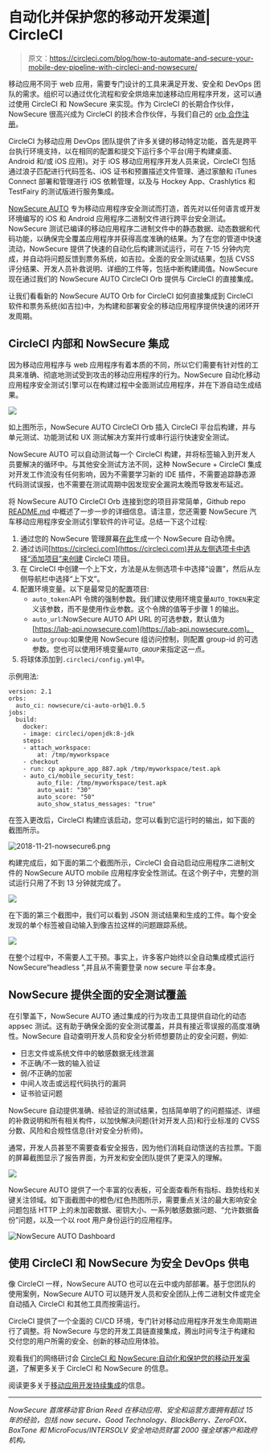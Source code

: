 # 自动化并保护您的移动开发渠道| CircleCI

> 原文：<https://circleci.com/blog/how-to-automate-and-secure-your-mobile-dev-pipeline-with-circleci-and-nowsecure/>

移动应用不同于 web 应用，需要专门设计的工具来满足开发、安全和 DevOps 团队的需求。组织可以通过优化流程和安全烘焙来加速移动应用程序开发，这可以通过使用 CircleCI 和 NowSecure 来实现。作为 CircleCI 的长期合作伙伴，NowSecure 很高兴成为 CircleCI 的技术合作伙伴，与我们自己的 [orb 合作注册](https://circleci.com/developer/orbs/orb/nowsecure/ci-auto-orb)。

CircleCI 为移动应用 DevOps 团队提供了许多关键的移动特定功能，首先是跨平台执行环境支持，以在相同的配置和提交下运行多个平台(用于构建桌面、Android 和/或 iOS 应用)。对于 iOS 移动应用程序开发人员来说，CircleCI 包括通过浪子匹配进行代码签名、iOS 证书和预置描述文件管理、通过家酿和 iTunes Connect 部署和管理进行 iOS 依赖管理，以及与 Hockey App、Crashlytics 和 TestFairy 的测试版进行服务集成。

[NowSecure AUTO](https://www.nowsecure.com/solutions/accelerate-secure-mobile-devops/) 专为移动应用程序安全测试而打造，首先对以任何语言或开发环境编写的 iOS 和 Android 应用程序二进制文件进行跨平台安全测试。NowSecure 测试已编译的移动应用程序二进制文件中的静态数据、动态数据和代码功能，以确保完全覆盖应用程序并获得高度准确的结果。为了在您的管道中快速流动，NowSecure 提供了快速的自动化后构建测试运行，可在 7-15 分钟内完成，并自动将问题反馈到票务系统，如吉拉。全面的安全测试结果，包括 CVSS 评分结果、开发人员补救说明、详细的工件等，包括中断构建阈值。NowSecure 现在通过我们的 NowSecure AUTO CircleCI Orb 提供与 CircleCI 的直接集成。

让我们看看新的 NowSecure AUTO Orb for CircleCI 如何直接集成到 CircleCI 软件和票务系统(如吉拉)中，为构建和部署安全的移动应用程序提供快速的闭环开发周期。

## CircleCI 内部和 NowSecure 集成

因为移动应用程序与 web 应用程序有着本质的不同，所以它们需要有针对性的工具来准确、彻底地测试受到攻击的移动应用程序的行为。NowSecure 自动化移动应用程序安全测试引擎可以在构建过程中全面测试应用程序，并在下游自动生成结果。

![](img/946f9dad38bfff25094b291a63c7e312.png)

如上图所示，NowSecure AUTO CircleCI Orb 插入 CircleCI 平台后构建，并与单元测试、功能测试和 UX 测试解决方案并行或串行运行快速安全测试。

NowSecure AUTO 可以自动测试每一个 CircleCI 构建，并将标签输入到开发人员要解决的循环中。与其他安全测试方法不同，这种 NowSecure + CircleCI 集成对开发工作流没有任何影响，因为不需要学习新的 IDE 插件，不需要追踪静态源代码测试误报，也不需要在测试周期中因发现安全漏洞太晚而导致发布延迟。

将 NowSecure AUTO CircleCI Orb 连接到您的项目非常简单，Github repo [README.md](https://github.com/nowsecure/auto-circleci-plugin/blob/master/README.md) 中概述了一步一步的详细信息。请注意，您还需要 NowSecure 汽车移动应用程序安全测试引擎软件的许可证。总结一下这个过程:

1.  通过您的 NowSecure 管理屏幕[在此](https://lab.nowsecure.com/account/settings)生成一个 NowSecure 自动令牌。
2.  通过访问[https://circleci.com](https://circleci.com)并从左侧选项卡中选择“添加项目”来创建 CircleCI 项目。
3.  在 CircleCI 中创建一个上下文，方法是从左侧选项卡中选择“设置”，然后从左侧导航栏中选择“上下文”。
4.  配置环境变量。以下是最常见的配置项目:
    *   `auto_token`:API 令牌的强制参数。我们建议使用环境变量`AUTO_TOKEN`来定义该参数，而不是使用作业参数。这个令牌的值等于步骤 1 的输出。
    *   `auto_url`:NowSecure AUTO API URL 的可选参数，默认值为[https://lab-api.nowsecure.com](https://lab-api.nowsecure.com)。
    *   `auto_group`:如果使用 NowSecure 组访问控制，则配置 group-id 的可选参数。您也可以使用环境变量`AUTO_GROUP`来指定这一点。
5.  将球体添加到`.circleci/config.yml`中。

示例用法:

```
version: 2.1
orbs:
  auto_ci: nowsecure/ci-auto-orb@1.0.5
jobs:
  build:
    docker:
    - image: circleci/openjdk:8-jdk
    steps:
    - attach_workspace:
        at: /tmp/myworkspace
    - checkout
    - run: cp apkpure_app_887.apk /tmp/myworkspace/test.apk
    - auto_ci/mobile_security_test:
        auto_file: /tmp/myworkspace/test.apk
        auto_wait: "30"
        auto_score: "50"
        auto_show_status_messages: "true" 
```

在签入更改后，CircleCI 构建应该启动，您可以看到它运行时的输出，如下面的截图所示。

![2018-11-21-nowsecure6.png](img/1b06d9fcb3eb6e28533cbe721c4e8b34.png)

构建完成后，如下面的第二个截图所示，CircleCI 会自动启动应用程序二进制文件的 NowSecure AUTO mobile 应用程序安全性测试。在这个例子中，完整的测试运行只用了不到 13 分钟就完成了。

![](img/e0736a913dfe438da449c2b97ca6acbb.png)

在下面的第三个截图中，我们可以看到 JSON 测试结果和生成的工件。每个安全发现的单个标签被自动输入到像吉拉这样的问题跟踪系统。

![](img/f2898489ea322086a678837019c8ad1e.png)

在整个过程中，不需要人工干预。事实上，许多客户始终以全自动集成模式运行 NowSecure“headless ”,并且从不需要登录 now secure 平台本身。

## NowSecure 提供全面的安全测试覆盖

在引擎盖下，NowSecure AUTO 通过集成的行为攻击工具提供自动化的动态 appsec 测试。这有助于确保全面的安全测试覆盖，并具有接近零误报的高度准确性。NowSecure 自动查明开发人员和安全分析师想要防止的安全问题，例如:

*   日志文件或系统文件中的敏感数据无线泄漏
*   不正确/不一致的输入验证
*   弱/不正确的加密
*   中间人攻击或远程代码执行的漏洞
*   证书验证问题

NowSecure 自动提供准确、经验证的测试结果，包括简单明了的问题描述、详细的补救说明和所有相关构件，以加快解决问题(针对开发人员)和行业标准的 CVSS 分数、风险和合规性信息(针对安全分析师)。

通常，开发人员甚至不需要查看安全报告，因为他们消耗自动馈送的吉拉票。下面的屏幕截图显示了报告界面，为开发和安全团队提供了更深入的理解。

![](img/0b7f837102c94ce6b12e29e0ec9d4501.png)

NowSecure AUTO 提供了一个丰富的仪表板，可全面查看所有指标、趋势线和关键关注领域。如下面截图中的橙色/红色热图所示，需要重点关注的最大影响安全问题包括 HTTP 上的未加密数据、密钥大小、一系列敏感数据问题、“允许数据备份”问题，以及一个以 root 用户身份运行的应用程序。

![NowSecure AUTO Dashboard](img/1fbd25e5197b75a05b8f70f810003d3c.png)

## 使用 CircleCI 和 NowSecure 为安全 DevOps 供电

像 CircleCI 一样，NowSecure AUTO 也可以在云中或内部部署。基于您团队的使用案例，NowSecure AUTO 可以随开发人员和安全团队上传二进制文件或完全自动插入 CircleCI 和其他工具而按需运行。

CircleCI 提供了一个全面的 CI/CD 环境，专门针对移动应用程序开发生命周期进行了调整。将 NowSecure 与您的开发工具链直接集成，腾出时间专注于构建和交付您的用户所需的安全、创新的移动应用体验。

观看我们的网络研讨会 [CircleCI 和 NowSecure:自动化和保护您的移动开发渠道](https://www.youtube.com/watch?v=6aa7AbkXWUo)，了解更多关于 CircleCI 和 NowSecure 的信息。

阅读更多关于[移动应用开发持续集成](https://circleci.com/blog/ci-for-mobile-app-development/)的信息。

* * *

*NowSecure 首席移动官 Brian Reed 在移动应用、安全和运营方面拥有超过 15 年的经验，包括 now secure、Good Technology、BlackBerry、ZeroFOX、BoxTone 和 MicroFocus/INTERSOLV 安全地动员财富 2000 强全球客户和政府机构。*